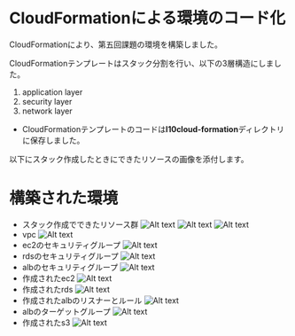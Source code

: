 # CloudFormationによる環境のコード化  
CloudFormationにより、第五回課題の環境を構築しました。　　

CloudFormationテンプレートはスタック分割を行い、以下の3層構造にしました。  
1. application layer
2. security layer
3. network layer  
* CloudFormationテンプレートのコードは**l10cloud-formation**ディレクトリに保存しました。  

以下にスタック作成したときにできたリソースの画像を添付します。

# 構築された環境
- スタック作成でできたリソース群
![Alt text](img/lesson10/l10net-stack-source.png)
![Alt text](img/lesson10/l10security-stack-source.png)
![Alt text](img/lesson10/l10ap-stack-source.png)
- vpc
![Alt text](img/lesson10/l10vpc.png)
- ec2のセキュリティグループ
![Alt text](img/lesson10/l10ec2security.png)
- rdsのセキュリティグループ
![Alt text](img/lesson10/l10rdssecurity.png)
- albのセキュリティグループ
![Alt text](img/lesson10/l10albsecurity.png) 
- 作成されたec2
![Alt text](img/lesson10/l10ec2.png)
- 作成されたrds
![Alt text](img/lesson10/l10rds.png)
- 作成されたalbのリスナーとルール
![Alt text](img/lesson10/l10alb.png)
- albのターゲットグループ
![Alt text](img/lesson10/l10albtarget.png)　 
- 作成されたs3
![Alt text](img/lesson10/l10s3.png)
